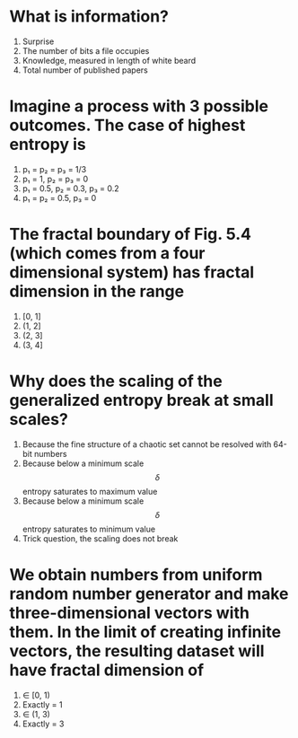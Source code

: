 # What is information?
1. Surprise
1. The number of bits a file occupies
1. Knowledge, measured in length of white beard
1. Total number of published papers

# Imagine a process with 3 possible outcomes. The case of highest entropy is
1. p₁ = p₂ = p₃ = 1/3
1. p₁ = 1, p₂ = p₃ = 0
1. p₁ = 0.5, p₂ = 0.3, p₃ = 0.2
1. p₁ = p₂ = 0.5, p₃ = 0

# The fractal boundary of Fig. 5.4 (which comes from a four dimensional system) has fractal dimension in the range
1. [0, 1]
1. (1, 2]
1. (2, 3]
1. (3, 4]

# Why does the scaling of the generalized entropy break at small scales?
1. Because the fine structure of a chaotic set cannot be resolved with 64-bit numbers
1. Because below a minimum scale $$δ$$ entropy saturates to maximum value
1. Because below a minimum scale $$δ$$ entropy saturates to minimum value
1. Trick question, the scaling does not break

# We obtain numbers from uniform random number generator and make three-dimensional vectors with them. In the limit of creating infinite vectors, the resulting dataset will have fractal dimension of
1. ∈ [0, 1)
1. Exactly = 1
1. ∈ (1, 3)
1. Exactly = 3
